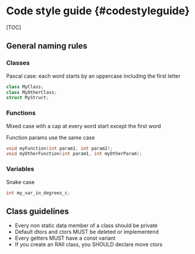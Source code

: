 # Code style guide {#codestyleguide}

[TOC]

## General naming rules

### Classes

Pascal case: each word starts by an uppercase including the first letter
~~~cpp
class MyClass;
class MyOtherClass;
struct MyStruct;
~~~

### Functions

Mixed case with a cap at every word start except the first word

Function params use the same case
~~~cpp
void myFunction(int param1, int param2);
void myOtherFunction(int param1, int myOtherParam);
~~~

### Variables

Snake case

```cpp
int my_var_in_degrees_c;
```

## Class guidelines

- Every non static data member of a class should be private
- Default dtors and ctors MUST be deleted or implementend
- Every getters MUST have a const variant
- If you create an RAII class, you SHOULD declare move ctors
